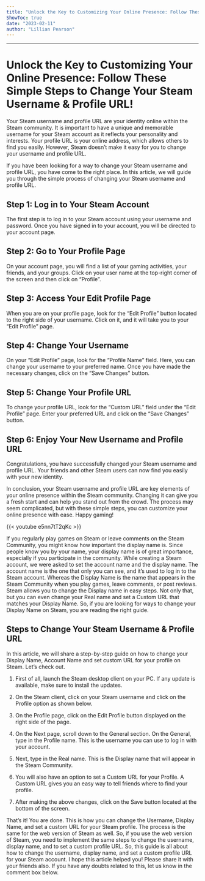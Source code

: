 ```yaml
---
title: "Unlock the Key to Customizing Your Online Presence: Follow These Simple Steps to Change Your Steam Username & Profile URL!"
ShowToc: true 
date: "2023-02-11"
author: "Lillian Pearson"
---
```

*****
# Unlock the Key to Customizing Your Online Presence: Follow These Simple Steps to Change Your Steam Username & Profile URL!

Your Steam username and profile URL are your identity online within the Steam community. It is important to have a unique and memorable username for your Steam account as it reflects your personality and interests. Your profile URL is your online address, which allows others to find you easily. However, Steam doesn’t make it easy for you to change your username and profile URL. 

If you have been looking for a way to change your Steam username and profile URL, you have come to the right place. In this article, we will guide you through the simple process of changing your Steam username and profile URL.

## Step 1: Log in to Your Steam Account

The first step is to log in to your Steam account using your username and password. Once you have signed in to your account, you will be directed to your account page.

## Step 2: Go to Your Profile Page

On your account page, you will find a list of your gaming activities, your friends, and your groups. Click on your user name at the top-right corner of the screen and then click on “Profile”.

## Step 3: Access Your Edit Profile Page

When you are on your profile page, look for the “Edit Profile” button located to the right side of your username. Click on it, and it will take you to your “Edit Profile” page.

## Step 4: Change Your Username

On your “Edit Profile” page, look for the “Profile Name” field. Here, you can change your username to your preferred name. Once you have made the necessary changes, click on the “Save Changes” button.

## Step 5: Change Your Profile URL

To change your profile URL, look for the “Custom URL” field under the “Edit Profile” page. Enter your preferred URL and click on the “Save Changes” button.

## Step 6: Enjoy Your New Username and Profile URL

Congratulations, you have successfully changed your Steam username and profile URL. Your friends and other Steam users can now find you easily with your new identity.

In conclusion, your Steam username and profile URL are key elements of your online presence within the Steam community. Changing it can give you a fresh start and can help you stand out from the crowd. The process may seem complicated, but with these simple steps, you can customize your online presence with ease. Happy gaming!

{{< youtube e5nn7tT2qKc >}} 



If you regularly play games on Steam or leave comments on the Steam Community, you might know how important the display name is. Since people know you by your name, your display name is of great importance, especially if you participate in the community.
While creating a Steam account, we were asked to set the account name and the display name. The account name is the one that only you can see, and it’s used to log in to the Steam account. Whereas the Display Name is the name that appears in the Steam Community when you play games, leave comments, or post reviews.
Steam allows you to change the Display name in easy steps. Not only that, but you can even change your Real name and set a Custom URL that matches your Display Name. So, if you are looking for ways to change your Display Name on Steam, you are reading the right guide.

 
## Steps to Change Your Steam Username & Profile URL


In this article, we will share a step-by-step guide on how to change your Display Name, Account Name and set custom URL for your profile on Steam. Let’s check out.
1. First of all, launch the Steam desktop client on your PC. If any update is available, make sure to install the updates.
2. On the Steam client, click on your Steam username and click on the Profile option as shown below.

3. On the Profile page, click on the Edit Profile button displayed on the right side of the page.

4. On the Next page, scroll down to the General section. On the General, type in the Profile name. This is the username you can use to log in with your account.

5. Next, type in the Real name. This is the Display name that will appear in the Steam Community.

6. You will also have an option to set a Custom URL for your Profile. A Custom URL gives you an easy way to tell friends where to find your profile.

7. After making the above changes, click on the Save button located at the bottom of the screen.

That’s it! You are done. This is how you can change the Username, Display Name, and set a custom URL for your Steam profile.
The process is the same for the web version of Steam as well. So, if you use the web version of Steam, you need to implement the same steps to change the username, display name, and to set a custom profile URL.
So, this guide is all about how to change the username, display name, and set a custom profile URL for your Steam account. I hope this article helped you! Please share it with your friends also. If you have any doubts related to this, let us know in the comment box below.




